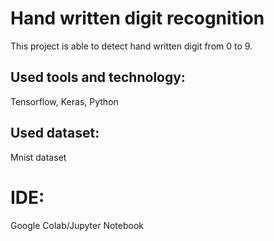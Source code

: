 # Hand written digit recognition
This project is able to detect hand written digit from 0 to 9.
## Used tools and technology:
Tensorflow, Keras, Python
## Used dataset:
Mnist dataset
# IDE:
Google Colab/Jupyter Notebook
